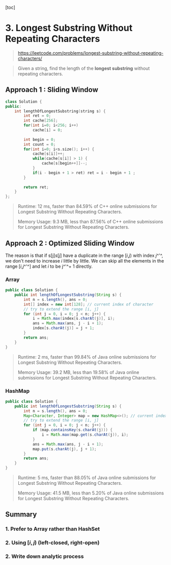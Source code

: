 [toc]

# 3. Longest Substring Without Repeating Characters

> https://leetcode.com/problems/longest-substring-without-repeating-characters/

> Given a string, find the length of the **longest substring** without repeating characters.

## Approach 1 : Sliding Window # 

```cpp
class Solution {
public:
    int lengthOfLongestSubstring(string s) {
        int ret = 0;
        int cache[256];
        for(int i=0; i<256; i++)
            cache[i] = 0;
        
        int begin = 0;
        int count = 0;
        for(int i=0; i<s.size(); i++) {
            cache[s[i]]++;
            while(cache[s[i]] > 1) {
                cache[s[begin++]]--;
            }
            if(i - begin + 1 > ret) ret = i - begin + 1 ;
        }
        
        return ret;
    }
};
```

> Runtime: 12 ms, faster than 84.59% of C++ online submissions for Longest Substring Without Repeating Characters.
>
> Memory Usage: 9.3 MB, less than 87.56% of C++ online submissions for Longest Substring Without Repeating Characters.

## Approach 2 :  Optimized Sliding Window

The reason is that if s[j]*s*[*j*] have a duplicate in the range [*i*,*j*) with index *j*^'^, we don't need to increase *i* little by little. We can skip all the elements in the range [*i*,*j*^'^] and let *i* to be j^'^+ 1 directly.

### Array

```java
public class Solution {
    public int lengthOfLongestSubstring(String s) {
        int n = s.length(), ans = 0;
        int[] index = new int[128]; // current index of character
        // try to extend the range [i, j]
        for (int j = 0, i = 0; j < n; j++) {
            i = Math.max(index[s.charAt(j)], i);
            ans = Math.max(ans, j - i + 1);
            index[s.charAt(j)] = j + 1;
        }
        return ans;
    }
}
```

> Runtime: 2 ms, faster than 99.84% of Java online submissions for Longest Substring Without Repeating Characters.
>
> Memory Usage: 39.2 MB, less than 19.58% of Java online submissions for Longest Substring Without Repeating Characters.

### HashMap

```java
public class Solution {
    public int lengthOfLongestSubstring(String s) {
        int n = s.length(), ans = 0;
        Map<Character, Integer> map = new HashMap<>(); // current index of character
        // try to extend the range [i, j]
        for (int j = 0, i = 0; j < n; j++) {
            if (map.containsKey(s.charAt(j))) {
                i = Math.max(map.get(s.charAt(j)), i);
            }
            ans = Math.max(ans, j - i + 1);
            map.put(s.charAt(j), j + 1);
        }
        return ans;
    }
}
```

> Runtime: 5 ms, faster than 88.05% of Java online submissions for Longest Substring Without Repeating Characters.
>
> Memory Usage: 41.5 MB, less than 5.20% of Java online submissions for Longest Substring Without Repeating Characters.

## Summary

### 1. Prefer to Array rather than HashSet

### 2. Using $[i,j)$ (left-closed, right-open)

### 2. Write down analytic process

